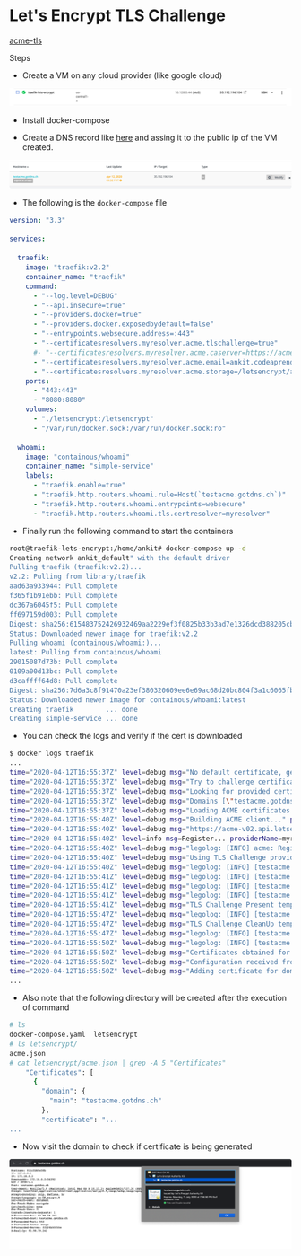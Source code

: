 # Let's Encrypt TLS Challenge
[acme-tls](https://docs.traefik.io/user-guides/docker-compose/acme-tls/)

Steps

- Create a VM on any cloud provider (like google cloud)

![](../../../images/docker-compose-kitchen/task-001-traefik-letsEncrypt-tls-challenge/vm-created-gc.png)

- Install docker-compose

- Create a DNS record like [here](https://www.noip.com/) and assing it to the public ip of the VM created.

![](../../../images/docker-compose-kitchen/task-001-traefik-letsEncrypt-tls-challenge/dns-entry-for-vm.png)


- The following is the `docker-compose` file

```yaml
version: "3.3"

services:

  traefik:
    image: "traefik:v2.2"
    container_name: "traefik"
    command:
      - "--log.level=DEBUG"
      - "--api.insecure=true"
      - "--providers.docker=true"
      - "--providers.docker.exposedbydefault=false"
      - "--entrypoints.websecure.address=:443"
      - "--certificatesresolvers.myresolver.acme.tlschallenge=true"
      #- "--certificatesresolvers.myresolver.acme.caserver=https://acme-staging-v02.api.letsencrypt.org/directory"
      - "--certificatesresolvers.myresolver.acme.email=ankit.codeaprendiz@company.com"
      - "--certificatesresolvers.myresolver.acme.storage=/letsencrypt/acme.json"
    ports:
      - "443:443"
      - "8080:8080"
    volumes:
      - "./letsencrypt:/letsencrypt"
      - "/var/run/docker.sock:/var/run/docker.sock:ro"

  whoami:
    image: "containous/whoami"
    container_name: "simple-service"
    labels:
      - "traefik.enable=true"
      - "traefik.http.routers.whoami.rule=Host(`testacme.gotdns.ch`)"
      - "traefik.http.routers.whoami.entrypoints=websecure"
      - "traefik.http.routers.whoami.tls.certresolver=myresolver"
```


- Finally run the following command to start the containers

```bash
root@traefik-lets-encrypt:/home/ankit# docker-compose up -d
Creating network ankit_default" with the default driver
Pulling traefik (traefik:v2.2)...
v2.2: Pulling from library/traefik
aad63a933944: Pull complete
f365f1b91ebb: Pull complete
dc367a6045f5: Pull complete
ff697159d003: Pull complete
Digest: sha256:615483752426932469aa2229ef3f0825b33b3ad7e1326dcd388205cb3a74352e
Status: Downloaded newer image for traefik:v2.2
Pulling whoami (containous/whoami:)...
latest: Pulling from containous/whoami
29015087d73b: Pull complete
0109a00d13bc: Pull complete
d3caffff64d8: Pull complete
Digest: sha256:7d6a3c8f91470a23ef380320609ee6e69ac68d20bc804f3a1c6065fb56cfa34e
Status: Downloaded newer image for containous/whoami:latest
Creating traefik        ... done
Creating simple-service ... done
```

- You can check the logs and verify if the cert is downloaded

```bash
$ docker logs traefik
...
time="2020-04-12T16:55:37Z" level=debug msg="No default certificate, generating one"
time="2020-04-12T16:55:37Z" level=debug msg="Try to challenge certificate for domain [testacme.gotdns.ch] found in HostSNI rule" providerName=myresolver.acme rule="Host(`testacme.gotdns.ch`)" routerName=whoami@docker
time="2020-04-12T16:55:37Z" level=debug msg="Looking for provided certificate(s) to validate [\"testacme.gotdns.ch\"]..." providerName=myresolver.acme rule="Host(`testacme.gotdns.ch`)" routerName=whoami@docker
time="2020-04-12T16:55:37Z" level=debug msg="Domains [\"testacme.gotdns.ch\"] need ACME certificates generation for domains \"testacme.gotdns.ch\"." providerName=myresolver.acme rule="Host(`testacme.gotdns.ch`)" routerName=whoami@docker
time="2020-04-12T16:55:37Z" level=debug msg="Loading ACME certificates [testacme.gotdns.ch]..." routerName=whoami@docker providerName=myresolver.acme rule="Host(`testacme.gotdns.ch`)"
time="2020-04-12T16:55:40Z" level=debug msg="Building ACME client..." providerName=myresolver.acme
time="2020-04-12T16:55:40Z" level=debug msg="https://acme-v02.api.letsencrypt.org/directory" providerName=myresolver.acme
time="2020-04-12T16:55:40Z" level=info msg=Register... providerName=myresolver.acme
time="2020-04-12T16:55:40Z" level=debug msg="legolog: [INFO] acme: Registering account for ankit.codeaprendiz@company.com"
time="2020-04-12T16:55:40Z" level=debug msg="Using TLS Challenge provider." providerName=myresolver.acme
time="2020-04-12T16:55:40Z" level=debug msg="legolog: [INFO] [testacme.gotdns.ch] acme: Obtaining bundled SAN certificate"
time="2020-04-12T16:55:41Z" level=debug msg="legolog: [INFO] [testacme.gotdns.ch] AuthURL: https://acme-v02.api.letsencrypt.org/acme/authz-v3/3918105100"
time="2020-04-12T16:55:41Z" level=debug msg="legolog: [INFO] [testacme.gotdns.ch] acme: use tls-alpn-01 solver"
time="2020-04-12T16:55:41Z" level=debug msg="legolog: [INFO] [testacme.gotdns.ch] acme: Trying to solve TLS-ALPN-01"
time="2020-04-12T16:55:41Z" level=debug msg="TLS Challenge Present temp certificate for testacme.gotdns.ch" providerName=acme
time="2020-04-12T16:55:47Z" level=debug msg="legolog: [INFO] [testacme.gotdns.ch] The server validated our request"
time="2020-04-12T16:55:47Z" level=debug msg="TLS Challenge CleanUp temp certificate for testacme.gotdns.ch" providerName=acme
time="2020-04-12T16:55:47Z" level=debug msg="legolog: [INFO] [testacme.gotdns.ch] acme: Validations succeeded; requesting certificates"
time="2020-04-12T16:55:50Z" level=debug msg="legolog: [INFO] [testacme.gotdns.ch] Server responded with a certificate."
time="2020-04-12T16:55:50Z" level=debug msg="Certificates obtained for domains [testacme.gotdns.ch]" providerName=myresolver.acme rule="Host(`testacme.gotdns.ch`)" routerName=whoami@docker
time="2020-04-12T16:55:50Z" level=debug msg="Configuration received from provider myresolver.acme: {\"http\":{},\"tls\":{}}" providerName=myresolver.acme
time="2020-04-12T16:55:50Z" level=debug msg="Adding certificate for domain(s) testacme.gotdns.ch"
...
```

- Also note that the following directory will be created after the execution of command
```bash
# ls
docker-compose.yaml  letsencrypt
# ls letsencrypt/
acme.json
# cat letsencrypt/acme.json | grep -A 5 "Certificates"
    "Certificates": [
      {
        "domain": {
          "main": "testacme.gotdns.ch"
        },
        "certificate": "...
...
```

- Now visit the domain to check if certificate is being generated

![](../../../images/docker-compose-kitchen/task-001-traefik-letsEncrypt-tls-challenge/https-browser-verification-cert.png)








